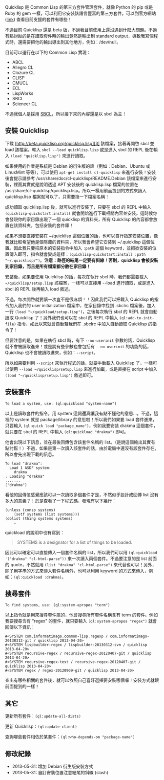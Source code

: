 <!--
[date]: 2013-05-30
[title]: Common Lisp 套件管理員 - Quicklisp
[name]: package-manager-for-common-lisp-quicklisp
[tag]: Common Lisp, Quicklisp
-->

Quicklisp 是 Common Lisp 的第三方套件管理套件，就像 Python 的 pip 或是 Ruby 的 gem 一樣，可以利用它安裝該語言豐富的第三方套件。可以到官方網站 ([link][1]) 查看目前支援的套件有哪些！

不過目前 Quicklisp 還是 beta 版，不過我目前使用上還沒遇到什麼大問題。不過有點討厭的是在讀取套件時的輸出竟然是輸出到 standard output，導致我寫個程式時，還需要把他的輸出導出到其他地方，例如：/dev/null。

目前可以運行在以下的 Common Lisp 實現：

- ABCL
- Allegro CL
- Clozure CL
- CLISP
- CMUCL
- ECL
- LispWorks
- SBCL
- Scieneer CL

不過我個人是採用 [SBCL][2]，所以接下來的內容還是以 sbcl 為主！


安裝 Quicklisp
------

下載 [http://beta.quicklisp.org/quicklisp.lisp][3] 該檔案，接著再開啓 sbcl 並 load 該檔案。輸入 `sbcl --load quicklisp.lisp` 或是進入 sbcl 的 REPL 後在輸入 `(load "quicklisp.lisp")` 來進行讀取。

如果使用的作業是系統是 Debian 的衍生版的話（例如：Debian、Ubuntu 或 LinuxMint 等等），可以使用 `apt-get install cl-quicklisp` 來進行安裝！安裝後會提示請參考 /usr/share/doc/cl-quicklisp/README.Debian 該檔案來進行安裝，裡面其實就是說明透過 APT 安裝後的 quicklisp.lisp 檔案的位置在 /usr/share/cl-quicklisp/quicklisp.lisp。所以一樣用前面提到的方式來讀入 quicklisp.lisp 檔案就可以了，只需要換一下檔案名稱！

成功讀取 quicklisp.lisp 後，就可以進行安裝了，只要在 sbcl 的 REPL 中輸入 `(quicklisp-quickstart:install)` 就會開始進行下載相關內容並安裝。這時候你會發現你的家目錄出現了一個 quicklisp 的資料夾，所有 Quicklisp 的內容都會放置在該資料夾，包括安裝的套件庫！

如果不想要直接安裝在 ~/quicklisp 這個位置的話，也可以自行指定安裝位置，像我就比較希望他是個隱藏的資料夾，所以我會希望它安裝到 ~/.quicklisp 這個位置。因此我只要把原本的安裝指令中加入 `:path` 這個 keyword，並把欲安裝的位置傳入即可，指令就會變成這樣：`(quicklisp-quickstart:install :path "~/.quicklisp/")`。**注意：路徑的結尾一定要有斜線！否則，quicklisp 會被安裝到家目錄，而且是所有檔案都分散在家目錄！**

安裝後，如果要使用 Quicklisp 的話，每次在執行 sbcl 時，我們都需要載入 `~/quicklisp/setup.lisp` 該檔案，一樣可以直接用 --load 進行讀取，或是進入 sbcl 的 REPL 後再輸入 load 敘述。

不過，每次開啓就要讀一次豈不是很麻煩！！因此我們可以把載入 Quicklisp 的指令加入我們的 user initialization 檔案中，在家目錄中找到 .sbclrc 檔案後，加入一行 `(load "~/quickload/setup.lisp")`，之後每次執行 sbcl 的 REPL 就會自動讀取 Quicklisp 了！另外我們也可以在 sbcl 的 REPL 中輸入 `(ql:add-to-init-file)` 指令，如此以來就會自動幫我們在 .sbclrc 中加入自動讀取 Quicklisp 的指令了！

但要注意的是，如果在執行 sbcl 時，有下 `--no-userinit` 參數的話，Quicklisp 就不會被讀取進來！或是說有些參數也會包括有 `--no-userinit` 的功能的話，Quicklisp 也不會被讀取進來，例如：`--script`。

所以如果要利用 `--script` 來執行程式的話，就要手動載入 Quicklisp 了，一樣可以使用 `--load ~/quicklisp/setup.lisp` 來進行加載，或是直接在 script 中加入 `(load "~/quicklisp/setup.lisp")` 敘述即可。

安裝套件
-------

```common-lisp
To load a system, use: (ql:quickload "system-name")
```

以上是讀取套件的指令，用 system 這詞還真讓我有點不懂他的意思…。不過，這裡的 system 就是 package/library 的意思啦！所以我們如果要 load 套件進來，只要輸入 `(ql:quick load "package_name")`，例如我要安裝 drakma 這個套件，就只要在 sbcl 的 REPL 中輸入 `(ql:quickload "drakma")` 即可。

他會出現以下訊息，並在最後回傳包含該套件名稱的 list。（是說這個輸出其實有點討厭！）不過，如果是第一次讀入該套件的話，由於電腦中還沒有該套件存在，所以會先出現下載的訊息。

```common-lisp
To load "drakma":
  Load 1 ASDF system:
    drakma
; Loading "drakma"
.......
("drakma")
```

看他的回傳值感覺應該可以一次讀取多個套件才是，不然似乎設計成回傳 list 沒有多大的意義？！於是查看了一下程式碼，發現有以下幾行：

```common-lisp
(unless (consp systems)
    (setf systems (list systems)))
(dolist (thing systems systems)
    …
```
        
quickload 的說明中也有寫到：

> SYSTEMS is a designator for a list of things to be loaded.

因此可以確定可以直接傳入一個套件名稱的 list，所以我們可以用 `(ql:quickload '("drakma" "cl-html-parse"))` 來一次讀入兩個套件。不過要注意的是 list 前面的 quote，不然就用 `(list "drakma" "cl-html-parse")` 來代替也可以！另外，除了用字串的方式來傳入套件名稱外，也可以利用 keyword 的方式來傳入，例如：`(ql:quickload :drakma)`。

搜尋套件
-------

```common-lisp
To find systems, use: (ql:system-apropos "term")
```
    
以上指令就是用來搜尋套件庫的，他會搜尋所有套件名稱含有 term 的套件。例如我要搜尋含有 "regex" 的套件，就只要輸入 `(ql:system-apropos "regex")` 就會回傳以下資訊：

```common-lisp
#<SYSTEM com.informatimago.common-lisp.regexp / com.informatimago-20130312-git / quicklisp 2013-04-20>
#<SYSTEM lispbuilder-regex / lispbuilder-20130312-svn / quicklisp 2013-04-20>
#<SYSTEM recursive-regex / recursive-regex-20120407-git / quicklisp 2013-04-20>
#<SYSTEM recursive-regex-test / recursive-regex-20120407-git / quicklisp 2013-04-20>
#<SYSTEM regex / regex-20120909-git / quicklisp 2013-04-20>
```

查出有哪些相關的套件後，就可以依照自己喜好選擇要安裝哪個囉！安裝方式就跟前面提到的一樣！

其它
----

更新所有套件：`(ql:update-all-dists)`

更新 Quicklisp：`(ql:update-client)`

查詢哪些套件相依於某套件：`(ql:who-depends-on "package-name")`

修改紀錄
-------

- 2013-05-31: 增加 Debian 衍生版安裝方式
- 2013-05-31: 自訂安裝位置注意結尾的斜線 (slash)


[1]: http://www.quicklisp.org/beta/releases.html
[2]: http://www.sbcl.org
[3]: http://beta.quicklisp.org/quicklisp.lisp

